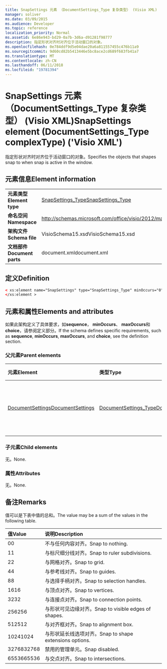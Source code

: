 ```yaml
---
title: SnapSettings 元素 （DocumentSettings_Type 复杂类型） (Visio XML)
manager: soliver
ms.date: 03/09/2015
ms.audience: Developer
ms.topic: reference
localization_priority: Normal
ms.assetid: 6e86e943-bd29-0a7b-3d6a-d91281f98777
description: 指定形状对齐时对齐位于活动窗口的对象。
ms.openlocfilehash: 0e784ddf9d5e04dae20a6a811557455c476b11a9
ms.sourcegitcommit: 9d60cd82b5413446e5bc8ace2cd689f683fb41a7
ms.translationtype: MT
ms.contentlocale: zh-CN
ms.lasthandoff: 06/11/2018
ms.locfileid: "19781394"
---
```

# <a name="snapsettings-element-documentsettingstype-complextype-visio-xml"></a><span data-ttu-id="ef9f2-103">SnapSettings 元素 （DocumentSettings_Type 复杂类型） (Visio XML)</span><span class="sxs-lookup"><span data-stu-id="ef9f2-103">SnapSettings element (DocumentSettings_Type complexType) ('Visio XML')</span></span>

<span data-ttu-id="ef9f2-104">指定形状对齐时对齐位于活动窗口的对象。</span><span class="sxs-lookup"><span data-stu-id="ef9f2-104">Specifies the objects that shapes snap to when snap is active in the window.</span></span>
  
## <a name="element-information"></a><span data-ttu-id="ef9f2-105">元素信息</span><span class="sxs-lookup"><span data-stu-id="ef9f2-105">Element information</span></span>

|||
|:-----|:-----|
|<span data-ttu-id="ef9f2-106">**元素类型**</span><span class="sxs-lookup"><span data-stu-id="ef9f2-106">**Element type**</span></span> <br/> |[<span data-ttu-id="ef9f2-107">SnapSettings_Type</span><span class="sxs-lookup"><span data-stu-id="ef9f2-107">SnapSettings_Type</span></span>](snapsettings_type-complextypevisio-xml.md) <br/> |
|<span data-ttu-id="ef9f2-108">**命名空间**</span><span class="sxs-lookup"><span data-stu-id="ef9f2-108">**Namespace**</span></span> <br/> |http://schemas.microsoft.com/office/visio/2012/main  <br/> |
|<span data-ttu-id="ef9f2-109">**架构文件**</span><span class="sxs-lookup"><span data-stu-id="ef9f2-109">**Schema file**</span></span> <br/> |<span data-ttu-id="ef9f2-110">VisioSchema15.xsd</span><span class="sxs-lookup"><span data-stu-id="ef9f2-110">VisioSchema15.xsd</span></span>  <br/> |
|<span data-ttu-id="ef9f2-111">**文档部件**</span><span class="sxs-lookup"><span data-stu-id="ef9f2-111">**Document parts**</span></span> <br/> |<span data-ttu-id="ef9f2-112">document.xml</span><span class="sxs-lookup"><span data-stu-id="ef9f2-112">document.xml</span></span>  <br/> |
   
## <a name="definition"></a><span data-ttu-id="ef9f2-113">定义</span><span class="sxs-lookup"><span data-stu-id="ef9f2-113">Definition</span></span>

```XML
< xs:element name="SnapSettings" type="SnapSettings_Type" minOccurs="0" maxOccurs="1" >
</xs:element >
```

## <a name="elements-and-attributes"></a><span data-ttu-id="ef9f2-114">元素和属性</span><span class="sxs-lookup"><span data-stu-id="ef9f2-114">Elements and attributes</span></span>

<span data-ttu-id="ef9f2-115">如果此架构定义了具体要求，如**sequence**， **minOccurs**、 **maxOccurs**和**choice**，请参阅定义部分。</span><span class="sxs-lookup"><span data-stu-id="ef9f2-115">If the schema defines specific requirements, such as **sequence**, **minOccurs**, **maxOccurs**, and **choice**, see the definition section.</span></span> 
  
### <a name="parent-elements"></a><span data-ttu-id="ef9f2-116">父元素</span><span class="sxs-lookup"><span data-stu-id="ef9f2-116">Parent elements</span></span>

|<span data-ttu-id="ef9f2-117">**元素**</span><span class="sxs-lookup"><span data-stu-id="ef9f2-117">**Element**</span></span>|<span data-ttu-id="ef9f2-118">**类型**</span><span class="sxs-lookup"><span data-stu-id="ef9f2-118">**Type**</span></span>|<span data-ttu-id="ef9f2-119">**说明**</span><span class="sxs-lookup"><span data-stu-id="ef9f2-119">**Description**</span></span>|
|:-----|:-----|:-----|
|[<span data-ttu-id="ef9f2-120">DocumentSettings</span><span class="sxs-lookup"><span data-stu-id="ef9f2-120">DocumentSettings</span></span>](documentsettings-element-visiodocument_type-complextypevisio-xml.md) <br/> |[<span data-ttu-id="ef9f2-121">DocumentSettings_Type</span><span class="sxs-lookup"><span data-stu-id="ef9f2-121">DocumentSettings_Type</span></span>](documentsettings_type-complextypevisio-xml.md) <br/> |<span data-ttu-id="ef9f2-122">包含指定文档设置的元素。</span><span class="sxs-lookup"><span data-stu-id="ef9f2-122">Contains elements that specify document settings.</span></span>  <br/> |
   
### <a name="child-elements"></a><span data-ttu-id="ef9f2-123">子元素</span><span class="sxs-lookup"><span data-stu-id="ef9f2-123">Child elements</span></span>

<span data-ttu-id="ef9f2-124">无。</span><span class="sxs-lookup"><span data-stu-id="ef9f2-124">None.</span></span>
  
### <a name="attributes"></a><span data-ttu-id="ef9f2-125">属性</span><span class="sxs-lookup"><span data-stu-id="ef9f2-125">Attributes</span></span>

<span data-ttu-id="ef9f2-126">无。</span><span class="sxs-lookup"><span data-stu-id="ef9f2-126">None.</span></span>
  
## <a name="remarks"></a><span data-ttu-id="ef9f2-127">备注</span><span class="sxs-lookup"><span data-stu-id="ef9f2-127">Remarks</span></span>

<span data-ttu-id="ef9f2-128">值可以是下表中值的总和。</span><span class="sxs-lookup"><span data-stu-id="ef9f2-128">The value may be a sum of the values in the following table.</span></span>
  
|<span data-ttu-id="ef9f2-129">**值**</span><span class="sxs-lookup"><span data-stu-id="ef9f2-129">**Value**</span></span>|<span data-ttu-id="ef9f2-130">**说明**</span><span class="sxs-lookup"><span data-stu-id="ef9f2-130">**Description**</span></span>|
|:-----|:-----|
|<span data-ttu-id="ef9f2-131">0</span><span class="sxs-lookup"><span data-stu-id="ef9f2-131">0</span></span>  <br/> |<span data-ttu-id="ef9f2-132">不与任何内容对齐。</span><span class="sxs-lookup"><span data-stu-id="ef9f2-132">Snap to nothing.</span></span>  <br/> |
|<span data-ttu-id="ef9f2-133">1</span><span class="sxs-lookup"><span data-stu-id="ef9f2-133">1</span></span>  <br/> |<span data-ttu-id="ef9f2-134">与标尺细分线对齐。</span><span class="sxs-lookup"><span data-stu-id="ef9f2-134">Snap to ruler subdivisions.</span></span>  <br/> |
|<span data-ttu-id="ef9f2-135">2</span><span class="sxs-lookup"><span data-stu-id="ef9f2-135">2</span></span>  <br/> |<span data-ttu-id="ef9f2-136">与网格对齐。</span><span class="sxs-lookup"><span data-stu-id="ef9f2-136">Snap to grid.</span></span>  <br/> |
|<span data-ttu-id="ef9f2-137">4</span><span class="sxs-lookup"><span data-stu-id="ef9f2-137">4</span></span>  <br/> |<span data-ttu-id="ef9f2-138">与参考线对齐。</span><span class="sxs-lookup"><span data-stu-id="ef9f2-138">Snap to guides.</span></span>  <br/> |
|<span data-ttu-id="ef9f2-139">8</span><span class="sxs-lookup"><span data-stu-id="ef9f2-139">8</span></span>  <br/> |<span data-ttu-id="ef9f2-140">与选择手柄对齐。</span><span class="sxs-lookup"><span data-stu-id="ef9f2-140">Snap to selection handles.</span></span>  <br/> |
|<span data-ttu-id="ef9f2-141">16</span><span class="sxs-lookup"><span data-stu-id="ef9f2-141">16</span></span>  <br/> |<span data-ttu-id="ef9f2-142">与顶点对齐。</span><span class="sxs-lookup"><span data-stu-id="ef9f2-142">Snap to vertices.</span></span>  <br/> |
|<span data-ttu-id="ef9f2-143">32</span><span class="sxs-lookup"><span data-stu-id="ef9f2-143">32</span></span>  <br/> |<span data-ttu-id="ef9f2-144">与连接点对齐。</span><span class="sxs-lookup"><span data-stu-id="ef9f2-144">Snap to connection points.</span></span>  <br/> |
|<span data-ttu-id="ef9f2-145">256</span><span class="sxs-lookup"><span data-stu-id="ef9f2-145">256</span></span>  <br/> |<span data-ttu-id="ef9f2-146">与形状可见边缘对齐。</span><span class="sxs-lookup"><span data-stu-id="ef9f2-146">Snap to visible edges of shapes.</span></span>  <br/> |
|<span data-ttu-id="ef9f2-147">512</span><span class="sxs-lookup"><span data-stu-id="ef9f2-147">512</span></span>  <br/> |<span data-ttu-id="ef9f2-148">与对齐框对齐。</span><span class="sxs-lookup"><span data-stu-id="ef9f2-148">Snap to alignment box.</span></span>  <br/> |
|<span data-ttu-id="ef9f2-149">1024</span><span class="sxs-lookup"><span data-stu-id="ef9f2-149">1024</span></span>  <br/> |<span data-ttu-id="ef9f2-150">与形状延长线选项对齐。</span><span class="sxs-lookup"><span data-stu-id="ef9f2-150">Snap to shape extensions options.</span></span>  <br/> |
|<span data-ttu-id="ef9f2-151">32768</span><span class="sxs-lookup"><span data-stu-id="ef9f2-151">32768</span></span>  <br/> |<span data-ttu-id="ef9f2-152">禁用的管理单元。</span><span class="sxs-lookup"><span data-stu-id="ef9f2-152">Snap disabled.</span></span>  <br/> |
|<span data-ttu-id="ef9f2-153">65536</span><span class="sxs-lookup"><span data-stu-id="ef9f2-153">65536</span></span>  <br/> |<span data-ttu-id="ef9f2-154">与交点对齐。</span><span class="sxs-lookup"><span data-stu-id="ef9f2-154">Snap to intersections.</span></span>  <br/> |
   

